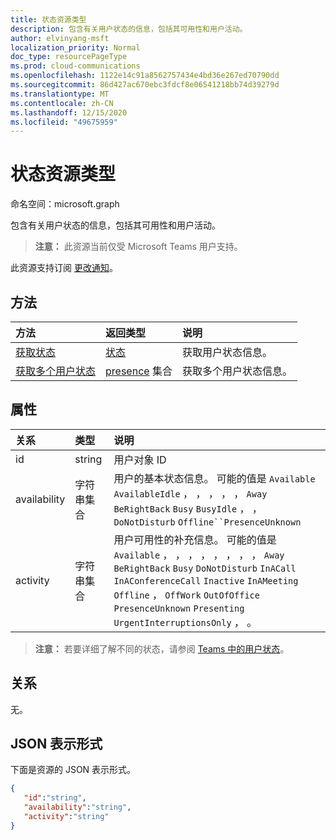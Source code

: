 ```yaml
---
title: 状态资源类型
description: 包含有关用户状态的信息，包括其可用性和用户活动。
author: elvinyang-msft
localization_priority: Normal
doc_type: resourcePageType
ms.prod: cloud-communications
ms.openlocfilehash: 1122e14c91a8562757434e4bd36e267ed70790dd
ms.sourcegitcommit: 86d427ac670ebc3fdcf8e06541218bb74d39279d
ms.translationtype: MT
ms.contentlocale: zh-CN
ms.lasthandoff: 12/15/2020
ms.locfileid: "49675959"
---
```

# <a name="presence-resource-type"></a>状态资源类型

命名空间：microsoft.graph

包含有关用户状态的信息，包括其可用性和用户活动。

> **注意：** 此资源当前仅受 Microsoft Teams 用户支持。

此资源支持订阅 [更改通知](/graph/webhooks)。

## <a name="methods"></a>方法

| 方法                                                            | 返回类型                                       | 说明                                  |
|:------------------------------------------------------------------|:--------------------------------------------------|:---------------------------------------------|
| [获取状态](../api/presence-get.md)     | [状态](../resources/presence.md)     | 获取用户状态信息。
| [获取多个用户状态](../api/cloudcommunications-getpresencesbyuserid.md)    |  [presence](../resources/presence.md) 集合     |  获取多个用户状态信息。      |


## <a name="properties"></a>属性

| 关系        | 类型                                                 | 说明                                                         |
|:--------------------|:-----------------------------------------------------|:--------------------------------------------------------------------|
|id    |  string     |  用户对象 ID   |
|availability    |  字符串集合   |   用户的基本状态信息。 可能的值是 `Available` `AvailableIdle` ， ， ， ， ， `Away` `BeRightBack` `Busy` `BusyIdle` ， ， `DoNotDisturb` `Offline``PresenceUnknown`  |
|activity    |  字符串集合      |    用户可用性的补充信息。 可能的值是 `Available` ， ， ， ， ， ， ， ， `Away` `BeRightBack` `Busy` `DoNotDisturb` `InACall` `InAConferenceCall` `Inactive` `InAMeeting` `Offline` ， `OffWork` `OutOfOffice` `PresenceUnknown` `Presenting` `UrgentInterruptionsOnly` ， 。       |

>**注意：** 若要详细了解不同的状态，请参阅 [Teams 中的用户状态](/microsoftteams/presence-admins)。 

## <a name="relationships"></a>关系

无。

## <a name="json-representation"></a>JSON 表示形式

下面是资源的 JSON 表示形式。

<!-- {
  "blockType": "resource",
  "optionalProperties": [
  ],
  "@odata.type": "microsoft.graph.presence"
}-->
```json
{
   "id":"string",
   "availability":"string",
   "activity":"string"
}
```
